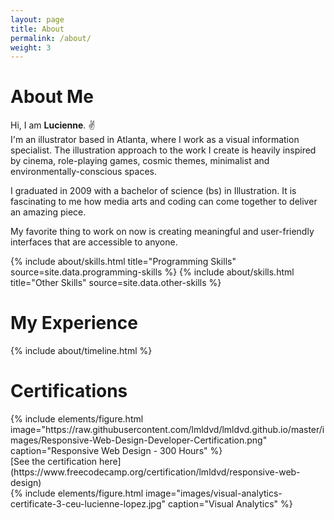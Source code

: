 ```yaml
---
layout: page
title: About
permalink: /about/
weight: 3
---
```


# About Me

Hi, I am **Lucienne**. :v:<br>
I'm an illustrator based in Atlanta, where I work as a visual information specialist. The illustration approach to the work I create is heavily inspired by cinema, role-playing games, cosmic themes, minimalist and environmentally-conscious spaces.

I graduated in 2009 with a bachelor of science (bs) in Illustration. It is fascinating to me how media arts and coding can come together to deliver an amazing piece.

My favorite thing to work on now is creating meaningful and user-friendly interfaces that are accessible to anyone.

<div class="row">
{% include about/skills.html title="Programming Skills" source=site.data.programming-skills %}
{% include about/skills.html title="Other Skills" source=site.data.other-skills %}
</div>

# My Experience 

<div class="row">
{% include about/timeline.html %}
</div>

# Certifications

<div class="row">
  {% include elements/figure.html image="https://raw.githubusercontent.com/lmldvd/lmldvd.github.io/master/images/Responsive-Web-Design-Developer-Certification.png" caption="Responsive Web Design - 300 Hours" %}
 </div>
[See the certification here](https://www.freecodecamp.org/certification/lmldvd/responsive-web-design)

<div class="row">
  {% include elements/figure.html image="images/visual-analytics-certificate-3-ceu-lucienne-lopez.jpg" caption="Visual Analytics" %}
 </div>
 

 
